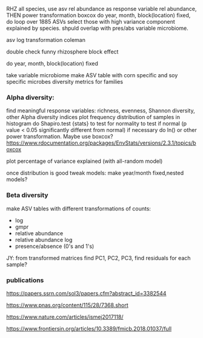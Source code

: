 



RHZ all species, use asv rel abundance as response variable
rel abundance, THEN power transformation boxcox
do year, month, block(location) fixed, do loop over 1885 ASVs
select those with high variance component explained by species. shpuld overlap with pres/abs variable microbiome.










asv log transformation coleman










double check funny rhizosphere block effect

do year, month, block(location) fixed

take variable microbiome
make ASV table with corn specific and soy specific microbes
diversity metrics for families










### Alpha diversity:
find meaningful response variables: richness, evenness, Shannon diversity, other Alpha diversity indices
plot frequency distribution of samples in histogram
do Shapiro.test {stats} to test for normality to test if normal (p value < 0.05 significantly different from normal)
if necessary do ln() or other power transformation. Maybe use boxcox?
https://www.rdocumentation.org/packages/EnvStats/versions/2.3.1/topics/boxcox

plot percentage of variance explained (with all-random model)

once distribution is good tweak models: make year/month fixed,nested models?


### Beta diversity

make ASV tables with different transformations of counts:
 - log
 - gmpr
 - relative abundance
 - relative abundance log
 - presence/absence (0's and 1's)


JY: from transformed matrices find PC1, PC2, PC3, find residuals for each sample?




### publications

https://papers.ssrn.com/sol3/papers.cfm?abstract_id=3382544 

https://www.pnas.org/content/115/28/7368.short

https://www.nature.com/articles/ismej2017118/

https://www.frontiersin.org/articles/10.3389/fmicb.2018.01037/full











